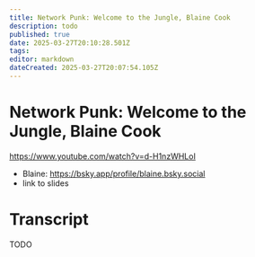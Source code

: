 ```yaml
---
title: Network Punk: Welcome to the Jungle, Blaine Cook
description: todo
published: true
date: 2025-03-27T20:10:28.501Z
tags: 
editor: markdown
dateCreated: 2025-03-27T20:07:54.105Z
---
```


# Network Punk: Welcome to the Jungle, Blaine Cook
https://www.youtube.com/watch?v=d-H1nzWHLoI
- Blaine: https://bsky.app/profile/blaine.bsky.social
- link to slides

# Transcript
TODO